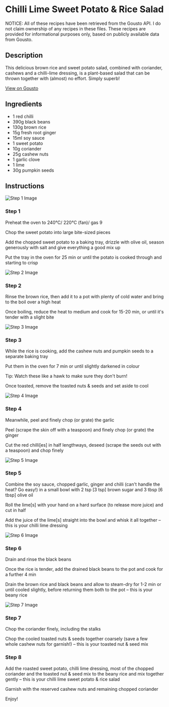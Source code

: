 # Chilli Lime Sweet Potato & Rice Salad

NOTICE: All of these recipes have been retrieved from the Gousto API. I do not claim ownership of any recipes in these files. These recipes are provided for informational purposes only, based on publicly available data from Gousto.

## Description

This delicious brown rice and sweet potato salad, combined with coriander, cashews and a chilli-lime dressing, is a plant-based salad that can be thrown together with (almost) no effort. Simply superb!

[View on Gousto](https://www.gousto.co.uk/recipes/cookbook/chilli-lime-sweet-potato-rice-salad)

## Ingredients

- 1 red chilli
- 390g black beans
- 130g brown rice
- 15g fresh root ginger
- 15ml soy sauce
- 1 sweet potato
- 10g coriander
- 25g cashew nuts 
- 1 garlic clove
- 1 lime 
- 30g pumpkin seeds

## Instructions

![Step 1 Image](https://production-media.gousto.co.uk/cms/recipe-step-image/475.step-1-1-x200.jpg)

### Step 1

Preheat the oven to 240°C/ 220°C (fan)/ gas 9

Chop the sweet potato into large bite-sized pieces

Add the chopped sweet potato to a baking tray, drizzle with olive oil, season generously with salt and give everything a good mix up

Put the tray in the oven for 25 min or until the potato is cooked through and starting to crisp

![Step 2 Image](https://production-media.gousto.co.uk/cms/recipe-step-image/475.step-1-2-x200.jpg)

### Step 2

Rinse the brown rice, then add it to a pot with plenty of cold water and bring to the boil over a high heat

Once boiling, reduce the heat to medium and cook for 15-20 min, or until it's tender with a slight bite

![Step 3 Image](https://production-media.gousto.co.uk/cms/recipe-step-image/475.step-1-3-x200.jpg)

### Step 3

While the rice is cooking, add the cashew nuts and pumpkin seeds to a separate baking tray

Put them in the oven for 7 min or until slightly darkened in colour

Tip: Watch these like a hawk to make sure they don't burn!

Once toasted, remove the toasted nuts & seeds and set aside to cool

![Step 4 Image](https://production-media.gousto.co.uk/cms/recipe-step-image/475.step-1-4-x200.jpg)

### Step 4

Meanwhile, peel and finely chop (or grate) the garlic

Peel (scrape the skin off with a teaspoon) and finely chop (or grate) the ginger

Cut the red chilli<span class="text-danger">[es]</span> in half lengthways, deseed (scrape the seeds out with a teaspoon) and chop finely

![Step 5 Image](https://production-media.gousto.co.uk/cms/recipe-step-image/475.step-1-5-x200.jpg)

### Step 5

Combine the soy sauce, chopped garlic, ginger and chilli (can't handle the heat? Go easy!) in a small bowl with 2 tsp <span class="text-danger">[3 tsp]</span> brown sugar and 3 tbsp <span class="text-danger">[6 tbsp]</span> olive oil

Roll the lime<span class="text-danger">[s]</span> with your hand on a hard surface (to release more juice) and cut in half

Add the juice of the lime<span class="text-danger">[s] </span>straight into the bowl and whisk it all together – this is your chilli lime dressing

![Step 6 Image](https://production-media.gousto.co.uk/cms/recipe-step-image/475.step-1-6-x200.jpg)

### Step 6

Drain and rinse the black beans

Once the rice is tender, add the drained black beans to the pot and cook for a further 4 min

Drain the brown rice and black beans and allow to steam-dry for 1-2 min or until cooled slightly, before returning them both to the pot – this is your beany rice

![Step 7 Image](https://production-media.gousto.co.uk/cms/recipe-step-image/475.step-1-7-x200.jpg)

### Step 7

Chop the coriander finely, including the stalks

Chop the cooled toasted nuts & seeds together coarsely (save a few whole cashew nuts for garnish!) – this is your toasted nut & seed mix

### Step 8

Add the roasted sweet potato, chilli lime dressing, most of the chopped coriander and the toasted nut & seed mix to the beany rice and mix together gently – this is your chilli lime sweet potato & rice salad

Garnish with the reserved cashew nuts and remaining chopped coriander

Enjoy!

